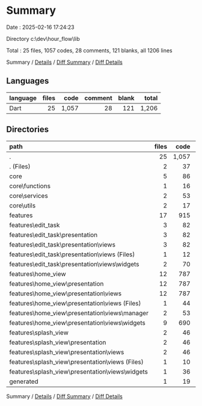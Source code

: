 # Summary

Date : 2025-02-16 17:24:23

Directory c:\\dev\\hour_flow\\lib

Total : 25 files,  1057 codes, 28 comments, 121 blanks, all 1206 lines

Summary / [Details](details.md) / [Diff Summary](diff.md) / [Diff Details](diff-details.md)

## Languages
| language | files | code | comment | blank | total |
| :--- | ---: | ---: | ---: | ---: | ---: |
| Dart | 25 | 1,057 | 28 | 121 | 1,206 |

## Directories
| path | files | code | comment | blank | total |
| :--- | ---: | ---: | ---: | ---: | ---: |
| . | 25 | 1,057 | 28 | 121 | 1,206 |
| . (Files) | 2 | 37 | 0 | 4 | 41 |
| core | 5 | 86 | 21 | 34 | 141 |
| core\\functions | 1 | 16 | 0 | 3 | 19 |
| core\\services | 2 | 53 | 0 | 17 | 70 |
| core\\utils | 2 | 17 | 21 | 14 | 52 |
| features | 17 | 915 | 6 | 80 | 1,001 |
| features\\edit_task | 3 | 82 | 5 | 12 | 99 |
| features\\edit_task\\presentation | 3 | 82 | 5 | 12 | 99 |
| features\\edit_task\\presentation\\views | 3 | 82 | 5 | 12 | 99 |
| features\\edit_task\\presentation\\views (Files) | 1 | 12 | 0 | 2 | 14 |
| features\\edit_task\\presentation\\views\\widgets | 2 | 70 | 5 | 10 | 85 |
| features\\home_view | 12 | 787 | 1 | 60 | 848 |
| features\\home_view\\presentation | 12 | 787 | 1 | 60 | 848 |
| features\\home_view\\presentation\\views | 12 | 787 | 1 | 60 | 848 |
| features\\home_view\\presentation\\views (Files) | 1 | 44 | 0 | 5 | 49 |
| features\\home_view\\presentation\\views\\manager | 2 | 53 | 0 | 18 | 71 |
| features\\home_view\\presentation\\views\\widgets | 9 | 690 | 1 | 37 | 728 |
| features\\splash_view | 2 | 46 | 0 | 8 | 54 |
| features\\splash_view\\presentation | 2 | 46 | 0 | 8 | 54 |
| features\\splash_view\\presentation\\views | 2 | 46 | 0 | 8 | 54 |
| features\\splash_view\\presentation\\views (Files) | 1 | 10 | 0 | 2 | 12 |
| features\\splash_view\\presentation\\views\\widgets | 1 | 36 | 0 | 6 | 42 |
| generated | 1 | 19 | 1 | 3 | 23 |

Summary / [Details](details.md) / [Diff Summary](diff.md) / [Diff Details](diff-details.md)